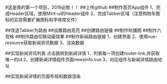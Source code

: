 #这是我的第一个项目，2019必胜！！
##上传github
##制作首页App组件
1、完成Header区域，使用Mint-ui的Header组件
2、完成Tabber区域（注意购物车图标的实现需要扩展图标和字体库文件）

##改造Tabber为路由
##设置路由高亮 
##创建路由链接
##制作轮播图
##制作六宫格
##制作路由切换动画效果
##制作新闻路由链接
  1、创建界面
  2、使用vue-resource获取新闻资讯数据
  3、渲染数据

##实现新闻资讯列表 点击跳转到新闻详情
1、列表每一项创建router-link,并获取唯一的id
2、创建新闻详情组件页面newsinfo.vue
3、对应组件与新闻详情路由地址

##实现新闻详情的页面布局和数据渲染